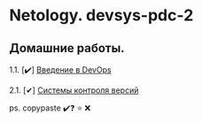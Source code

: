# Netology. devsys-pdc-2 
## Домашние работы. 

1.1. [✔️] [Введение в DevOps](1.1%20Вводное%20занятие/README.md)

2.1. [✔] [Системы контроля версий](2.1%20Системы%20контроля%20версий/README.md)













ps. copypaste ✔️❓ ⭐ ❌